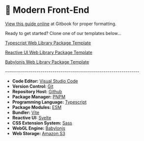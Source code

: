 # 💎 Modern Front-End

[View this guide online](https://gambitgames.gitbook.io/web-dev-guide/) at Gitbook for proper formatting.

Ready to get started? Clone one of our templates below...

[Typescript Web Library Package Template](https://github.com/GambitGamesLLC/typescript-vite-library-template)

[Reactive UI Web Library Package Template](https://github.com/GambitGamesLLC/reactive-ui-web-template)

[Babylonjs Web Library Package Template](https://github.com/GambitGamesLLC/babylon-web-template)

\--------------------------------------------------------------------

* **Code Editor:** [Visual Studio Code](visual-studio-code.md)
* **Version Control:** [Git](git-and-github.md)
* **Repository Host:** [Github](git-and-github.md)
* **Package Manager:** [PNPM](pnpm.md)
* **Programming Language:** [Typescript](typescript.md)
* **Package Modules:** [ESM](esm.md)
* **Bundler:** [Vite](vite.md)
* **Reactive UI:** [Svelte](svelte.md)
* **CSS Extension System:** [Sass](sass.md)
* **WebGL Engine:** [Babylonjs](babylonjs.md)
* **Web Storage:** [Amazon S3](amazon-s3.md)
